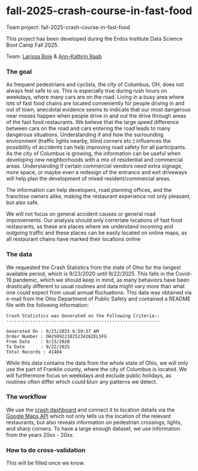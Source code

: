 # fall-2025-crash-course-in-fast-food
Team project: fall-2025-crash-course-in-fast-food

This project has been developed during the Erdos Institute Data Science Boot Camp Fall 2025.

Team: [Larissa Boie](https://github.com/larissaboie) & [Ann-Kathrin Raab](https://github.com/anka-raab)


### The goal

As frequent pedestrians and cyclists, the city of Columbus, OH, does not always feel safe to us. This is especially true during rush hours on weekdays, where many cars are on the road. Living in a busy area where lots of fast food chains are located conveniently for people driving in and out of town, anecdotal evidence seems to indicate that our most dangerous near misses happen when people drive in and out the drive through areas of the fast food restaurants. We believe that the large speed difference between cars on the road and cars entering the road leads to many dangerous situations. Understanding if and how the surrounding environment (traffic lights nearby, blind corners etc.) influences the possibility of accidents can help improving road safety for all participants. As the city of Columbus is growing, the information can be useful when developing new neighborhoods with a mix of residential and commercial areas. Understanding if certain commercial vendors need extra signage, more space, or maybe even a redesign of the entrance and exit driveways will help plan the development of mixed resident/commercial areas.

The information can help developers, road planning offices, and the franchise owners alike, making the restaurant experience not only pleasant, but also safe.

We will not focus on general accident causes or general road improvements. Our analysis should only correrlate locations of fast food restaurants, as these are places where we understand incoming and outgoing traffic and these places can be easily located on online maps, as all restaurant chains have marked their locations online


### The data

We requested the Crash Statistics from the state of Ohio for the longest available period, which is 9/23/2020 until 9/22/2025. This falls in the Covid-19 pandemic, which we should keep in mind, as many behaviors have been drastically different to usual routines and data might vary more than what one could expect from usual annual fluctuations. This data was obtained via e-mail from the Ohio Department of Public Safety and contained a README file with the following information:

```
Crash Statistics was Generated on the Following Criteria::
----------------------------------------------------------

Generated On : 9/23/2025 6:59:37 AM
Order Number : OH250922102523426ZELSFG
From Date    : 9/23/2020
To Date      : 9/22/2025
Total Records : 41404
```

While this data contains the data from the whole state of Ohio, we will only use the part of Franklin county, where the city of Columbus is located. We will furthermore focus on weekdays and exclude public holidays, as routines often differ which could blurr any patterns we detect.



### The workflow

We use the [crash dashboard](https://statepatrol.ohio.gov/dashboards-statistics/ostats-dashboards/crash-dashboard) and connect it to location details via the [Google Maps API](https://developers.google.com/maps/apis-by-platform) which not only tells us the location of the relevant restaurants, but also reveals information on pedestrian crossings, lights, and sharp corners. To have a large enough dataset, we use information from the years 20xx - 20xx.

### How to do cross-validation

This will be filled once we know.

